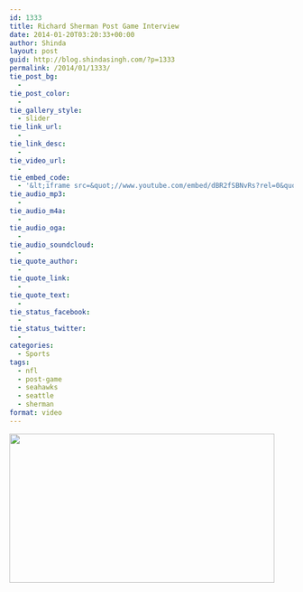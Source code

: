 ```yaml
---
id: 1333
title: Richard Sherman Post Game Interview
date: 2014-01-20T03:20:33+00:00
author: Shinda
layout: post
guid: http://blog.shindasingh.com/?p=1333
permalink: /2014/01/1333/
tie_post_bg:
  - 
tie_post_color:
  - 
tie_gallery_style:
  - slider
tie_link_url:
  - 
tie_link_desc:
  - 
tie_video_url:
  - 
tie_embed_code:
  - '&lt;iframe src=&quot;//www.youtube.com/embed/dBR2fSBNvRs?rel=0&quot; height=&quot;360&quot; width=&quot;640&quot; allowfullscreen=&quot;&quot; frameborder=&quot;0&quot;&gt;&lt;/iframe&gt;'
tie_audio_mp3:
  - 
tie_audio_m4a:
  - 
tie_audio_oga:
  - 
tie_audio_soundcloud:
  - 
tie_quote_author:
  - 
tie_quote_link:
  - 
tie_quote_text:
  - 
tie_status_facebook:
  - 
tie_status_twitter:
  - 
categories:
  - Sports
tags:
  - nfl
  - post-game
  - seahawks
  - seattle
  - sherman
format: video
---
```

[<img class="aligncenter" alt="" src="http://4.bp.blogspot.com/-wfylvTUhKuc/UtyQ6yccZMI/AAAAAAAABTw/Q29byfSnvM0/s1600/sherm2.gif" width="470" height="264" />](http://4.bp.blogspot.com/-wfylvTUhKuc/UtyQ6yccZMI/AAAAAAAABTw/Q29byfSnvM0/s1600/sherm2.gif)